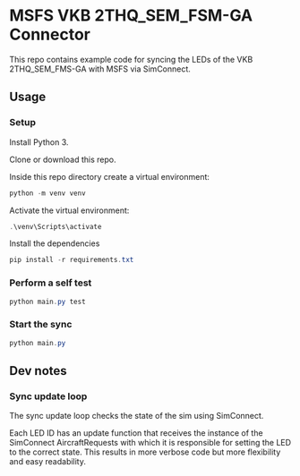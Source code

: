 # MSFS VKB 2THQ_SEM_FSM-GA Connector

This repo contains example code for syncing the LEDs of the
VKB 2THQ_SEM_FMS-GA with MSFS via SimConnect.

## Usage

### Setup 

Install Python 3.

Clone or download this repo.

Inside this repo directory create a virtual environment:

```powershell
python -m venv venv
```

Activate the virtual environment:

```powershell
.\venv\Scripts\activate
```

Install the dependencies
```powershell
pip install -r requirements.txt
```

### Perform a self test

```powershell
python main.py test
```

### Start the sync

```powershell
python main.py
```

## Dev notes

### Sync update loop

The sync update loop checks the state of the sim using SimConnect.

Each LED ID has an update function that receives the instance of the
SimConnect AircraftRequests with which it is responsible for setting
the LED to the correct state. This results in more verbose code but
more flexibility and easy readability.



